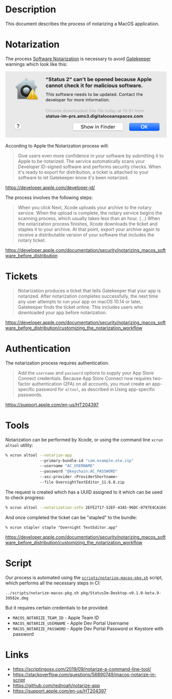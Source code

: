 # Description

This document describes the process of notarizing a MacOS application.

# Notarization

The process [Software Notarization](https://developer.apple.com/documentation/security/notarizing_macos_software_before_distribution) is necessary to avoid [Gatekeeper](https://en.wikipedia.org/wiki/Gatekeeper_(macOS)) warnings which look like this:

![Gatekeeper Warning](./images/gatekeeper_warning.png)

According to Apple the Notarization process will:

>Give users even more confidence in your software by submitting it to Apple to be notarized. The service automatically scans your Developer ID-signed software and performs security checks. When it's ready to export for distribution, a ticket is attached to your software to let Gatekeeper know it's been notarized.

https://developer.apple.com/developer-id/

The process involves the following steps:

>When you click Next, Xcode uploads your archive to the notary service. When the upload is complete, the notary service begins the scanning process, which usually takes less than an hour. (...) When the notarization process finishes, Xcode downloads the ticket and staples it to your archive. At that point, export your archive again to receive a distributable version of your software that includes the notary ticket.

https://developer.apple.com/documentation/security/notarizing_macos_software_before_distribution

# Tickets

>Notarization produces a ticket that tells Gatekeeper that your app is notarized. After notarization completes successfully, the next time any user attempts to run your app on macOS 10.14 or later, Gatekeeper finds the ticket online. This includes users who downloaded your app before notarization.

https://developer.apple.com/documentation/security/notarizing_macos_software_before_distribution/customizing_the_notarization_workflow

# Authentication

The notarization process requires authentication. 

>Add the `username` and `password` options to supply your App Store Connect credentials. Because App Store Connect now requires two-factor authentication (2FA) on all accounts, you must create an app-specific password for `altool`, as described in Using app-specific passwords.

https://support.apple.com/en-us/HT204397

# Tools

Notarization can be performed by Xcode, or using the command line `xcrun altool` utility:
```sh
% xcrun altool --notarize-app
               --primary-bundle-id "com.example.ote.zip"
               --username "AC_USERNAME"
               --password "@keychain:AC_PASSWORD"
               --asc-provider <ProviderShortname>
               --file OvernightTextEditor_11.6.8.zip
```
The request is created which has a UUID assigned to it which can be used to check progress:
```sh
% xcrun altool --notarization-info 2EFE2717-52EF-43A5-96DC-0797E4CA1041 -u "AC_USERNAME"
```
And once completed the ticket can be "stapled" to the bundle:
```
% xcrun stapler staple "Overnight TextEditor.app"
```
https://developer.apple.com/documentation/security/notarizing_macos_software_before_distribution/customizing_the_notarization_workflow

# Script

Our process is automated using the [`scripts/notarize-macos-pkg.sh`](../scripts/notarize-macos-pkg.sh) script, which performs all the necessary steps in CI:
```
../scripts/notarize-macos-pkg.sh pkg/StatusIm-Desktop-v0.1.0-beta.9-39582e.dmg
```
But it requires certain credentials to be provided:

* `MACOS_NOTARIZE_TEAM_ID` - Apple Team ID
* `MACOS_NOTARIZE_USERNAME` - Apple Dev Portal Username
* `MACOS_NOTARIZE_PASSWORD` - Apple Dev Portal Password or Keystore with password

# Links

* https://scriptingosx.com/2019/09/notarize-a-command-line-tool/
* https://stackoverflow.com/questions/56890749/macos-notarize-in-script
* https://github.com/rednoah/notarize-app
* https://support.apple.com/en-us/HT204397
